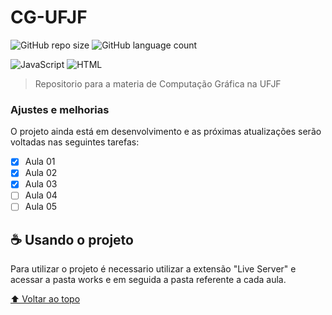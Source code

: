 # CG-UFJF

<!---Esses são exemplos. Veja https://shields.io para outras pessoas ou para personalizar este conjunto de escudos. Você pode querer incluir dependências, status do projeto e informações de licença aqui--->

![GitHub repo size](https://img.shields.io/github/repo-size/romulolassoares/CG-UFJF?style=for-the-badge)
![GitHub language count](https://img.shields.io/github/languages/count/romulolassoares/CG-UFJF?style=for-the-badge)

![JavaScript](https://img.shields.io/badge/JavaScript-F7DF1E?style=for-the-badge&logo=javascript&logoColor=black)
![HTML](https://img.shields.io/badge/HTML5-E34F26?style=for-the-badge&logo=html5&logoColor=white)

<!-- <img src="exemplo-image.png" alt="exemplo imagem"> -->

> Repositorio para a materia de Computação Gráfica na UFJF

### Ajustes e melhorias

O projeto ainda está em desenvolvimento e as próximas atualizações serão voltadas nas seguintes tarefas:

- [x] Aula 01
- [x] Aula 02
- [x] Aula 03
- [ ] Aula 04
- [ ] Aula 05

## ☕ Usando o projeto

Para utilizar o projeto é necessario utilizar a extensão "Live Server" e acessar a pasta works e em seguida a pasta referente a cada aula.

[⬆ Voltar ao topo](#CG-UFJF)<br>
